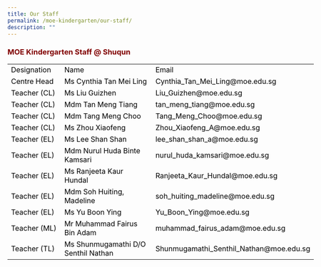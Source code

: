 ```yaml
---
title: Our Staff
permalink: /moe-kindergarten/our-staff/
description: ""
---
```

<h3 style="text-align: justify;"><strong><span style="color: #800000;">MOE Kindergarten Staff @ Shuqun</span></strong></h3>

<table style="width: 687px;" width="771">
<tbody>
<tr>
<td style="width: 110.922px;"><span style="color: #000000;">Designation</span></td>
<td style="width: 224.328px;"><span style="color: #000000;">Name</span></td>
<td style="width: 329.75px;"><span style="color: #000000;">Email</span></td>
</tr>
<tr>
<td style="width: 110.922px;"><span style="color: #000000;">Centre Head</span></td>
<td style="width: 224.328px;"><span style="color: #000000;">Ms Cynthia Tan Mei Ling</span></td>
<td style="width: 329.75px;"><span style="color: #000000;">Cynthia_Tan_Mei_Ling@moe.edu.sg</span></td>
</tr>
<tr>
<td style="width: 110.922px;"><span style="color: #000000;">Teacher (CL)</span></td>
<td style="width: 224.328px;"><span style="color: #000000;">Ms Liu Guizhen</span></td>
<td style="width: 329.75px;"><span style="color: #000000;">Liu_Guizhen@moe.edu.sg</span></td>
</tr>
<tr>
<td style="width: 110.922px;"><span style="color: #000000;">Teacher (CL)</span></td>
<td style="width: 224.328px;"><span style="color: #000000;">Mdm Tan Meng Tiang</span></td>
<td style="width: 329.75px;"><span style="color: #000000;">tan_meng_tiang@moe.edu.sg</span></td>
</tr>
<tr>
<td style="width: 110.922px;"><span style="color: #000000;">Teacher (CL)</span></td>
<td style="width: 224.328px;"><span style="color: #000000;">Mdm Tang Meng Choo</span></td>
<td style="width: 329.75px;"><span style="color: #000000;">Tang_Meng_Choo@moe.edu.sg</span></td>
</tr>
<tr>
<td style="width: 110.922px;"><span style="color: #000000;">Teacher (CL)</span></td>
<td style="width: 224.328px;"><span style="color: #000000;">Ms Zhou Xiaofeng</span></td>
<td style="width: 329.75px;"><span style="color: #000000;">Zhou_Xiaofeng_A@moe.edu.sg</span></td>
</tr>
<tr>
<td style="width: 110.922px;"><span style="color: #000000;">Teacher (EL)</span></td>
<td style="width: 224.328px;"><span style="color: #000000;">Ms Lee Shan Shan</span></td>
<td style="width: 329.75px;"><span style="color: #000000;">lee_shan_shan_a@moe.edu.sg</span></td>
</tr>
<tr>
<td style="width: 110.922px;"><span style="color: #000000;">Teacher (EL)</span></td>
<td style="width: 224.328px;"><span style="color: #000000;">Mdm Nurul Huda Binte Kamsari</span></td>
<td style="width: 329.75px;"><span style="color: #000000;">nurul_huda_kamsari@moe.edu.sg</span></td>
</tr>
<tr>
<td style="width: 110.922px;"><span style="color: #000000;">Teacher (EL)</span></td>
<td style="width: 224.328px;"><span style="color: #000000;">Ms Ranjeeta Kaur Hundal</span></td>
<td style="width: 329.75px;"><span style="color: #000000;">Ranjeeta_Kaur_Hundal@moe.edu.sg</span></td>
</tr>
<tr>
<td style="width: 110.922px;"><span style="color: #000000;">Teacher (EL)</span></td>
<td style="width: 224.328px;"><span style="color: #000000;">Mdm Soh Huiting, Madeline</span></td>
<td style="width: 329.75px;"><span style="color: #000000;">soh_huiting_madeline@moe.edu.sg</span></td>
</tr>
<tr>
<td style="width: 110.922px;"><span style="color: #000000;">Teacher (EL)</span></td>
<td style="width: 224.328px;"><span style="color: #000000;">Ms Yu Boon Ying</span></td>
<td style="width: 329.75px;"><span style="color: #000000;">Yu_Boon_Ying@moe.edu.sg</span></td>
</tr>
<tr>
<td style="width: 110.922px;"><span style="color: #000000;">Teacher (ML)</span></td>
<td style="width: 224.328px;"><span style="color: #000000;">Mr Muhammad Fairus Bin Adam</span></td>
<td style="width: 329.75px;"><span style="color: #000000;">muhammad_fairus_adam@moe.edu.sg</span></td>
</tr>
<tr>
<td style="width: 110.922px;"><span style="color: #000000;">Teacher (TL)</span></td>
<td style="width: 224.328px;"><span style="color: #000000;">Ms Shunmugamathi D/O Senthil Nathan</span></td>
<td style="width: 329.75px;"><span style="color: #000000;">Shunmugamathi_Senthil_Nathan@moe.edu.sg</span></td>
</tr>
</tbody>
</table>